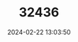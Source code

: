 ---
title: "32436"
category: "Pellacalyx yunnanensis"
draft: false
date: 2024-02-22 13:03:50
languages:
  Chinese: ["Shanhongshu"]
---
